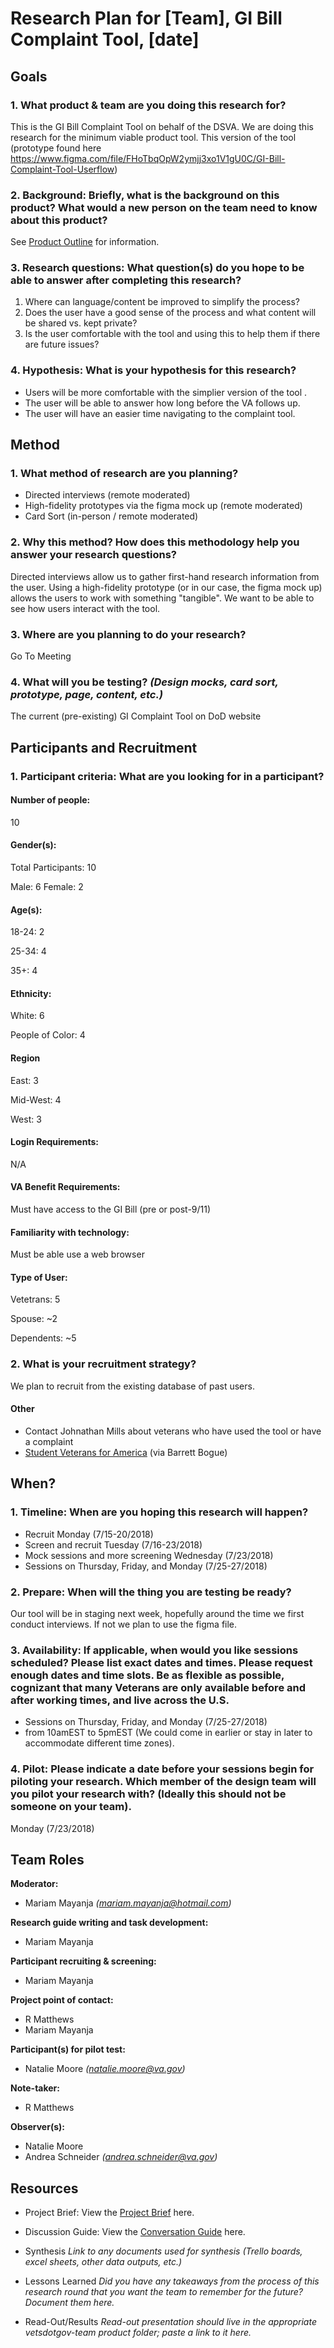 # Research Plan for [Team], GI Bill Complaint Tool, [date] 

## Goals
### 1. What product & team are you doing this research for?
This is the GI Bill Complaint Tool on behalf of the DSVA.  We are doing this research for the minimum viable product tool.  This version of the tool (prototype found here https://www.figma.com/file/FHoTbqOpW2ymjj3xo1V1gU0C/GI-Bill-Complaint-Tool-Userflow)
### 2. Background: Briefly, what is the background on this product? What would a new person on the team need to know about this product? 
See <a href="https://github.com/department-of-veterans-affairs/va.gov-team/blob/master/products/education-careers/school-feedback-tool/product-outline.md">Product Outline</a> for information.
### 3. Research questions: What question(s) do you hope to be able to answer after completing this research? 
1. Where can language/content be improved to simplify the process?
2. Does the user have a good sense of the process and what content will be shared vs. kept private?
3. Is the user comfortable with the tool and using this to help them if there are future issues? 
### 4. Hypothesis: What is your hypothesis for this research? 
* Users will be more comfortable with the simplier version of the tool .
* The user will be able to answer how long before the VA follows up.
* The user will have an easier time navigating to the complaint tool. 
## Method
### 1. What method of research are you planning? 
  * Directed interviews (remote moderated)
  * High-fidelity prototypes via the figma mock up (remote moderated)
  * Card Sort (in-person / remote moderated)
  
### 2. Why this method? How does this methodology help you answer your research questions? 
Directed interviews allow us to gather first-hand research information from the user. Using a high-fidelity prototype (or in our case, the figma mock up) allows the users to work with something "tangible". We want to be able to see how users interact with the tool. 

### 3. Where are you planning to do your research?
Go To Meeting 
### 4. What will you be testing? *(Design mocks, card sort, prototype, page, content, etc.)* 
The current (pre-existing) GI Complaint Tool on DoD website

## Participants and Recruitment
### 1.	Participant criteria: What are you looking for in a participant?
#### Number of people:
10
#### Gender(s):
Total Participants: 10 

Male: 6
Female: 2
#### Age(s):
18-24: 2

25-34: 4

35+: 4
#### Ethnicity:
White: 6

People of Color: 4
#### Region
East: 3

Mid-West: 4

West: 3
#### Login Requirements:
N/A
#### VA Benefit Requirements:
Must have access to the GI Bill (pre or post-9/11)
#### Familiarity with technology: 
Must be able use a web browser
#### Type of User:
Vetetrans: 5

Spouse: ~2

Dependents: ~5 

### 2. What is your recruitment strategy? 
We plan to recruit from the existing database of past users. 

 #### Other
 + Contact Johnathan Mills about veterans who have used the tool or have a complaint
 + <a href="http://studentveterans.org/">Student Veterans for America</a> (via Barrett Bogue)
## When? 
### 1. Timeline: When are you hoping this research will happen?
+ Recruit Monday (7/15-20/2018) 
+ Screen and recruit Tuesday (7/16-23/2018) 
+ Mock sessions and more screening Wednesday (7/23/2018) 
+ Sessions on Thursday, Friday, and Monday (7/25-27/2018)
### 2. Prepare: When will the thing you are testing be ready?
Our tool will be in staging next week, hopefully around the time we first conduct interviews.  If not we plan to use the figma file. 
### 3. Availability: If applicable, when would you like sessions scheduled? Please list exact dates and times. Please request enough dates and time slots. Be as flexible as possible, cognizant that many Veterans are only available before and after working times, and live across the U.S.
+ Sessions on Thursday, Friday, and Monday (7/25-27/2018)
 + from 10amEST to 5pmEST (We could come in earlier or stay in later to accommodate different time zones).  
### 4. Pilot: Please indicate a date before your sessions begin for piloting your research. Which member of the design team will you pilot your research with? (Ideally this should not be someone on your team).
Monday (7/23/2018)

## Team Roles
**Moderator:**
+ Mariam Mayanja *(mariam.mayanja@hotmail.com)*

**Research guide writing and task development:**
+ Mariam Mayanja 

**Participant recruiting & screening:**
+ Mariam Mayanja 

**Project point of contact:**
+ R Matthews 
+ Mariam Mayanja 

**Participant(s) for pilot test:**
+ Natalie Moore *(natalie.moore@va.gov)*

**Note-taker:**
+ R Matthews 

**Observer(s):**
+ Natalie Moore
+ Andrea Schneider *(andrea.schneider@va.gov)*

## Resources
- Project Brief: 
View the <a href="https://github.com/department-of-veterans-affairs/va.gov-team/blob/master/products/education-careers/school-feedback-tool/fellowsproject.md">Project Brief</a> here.

- Discussion Guide:
View the <a href="https://github.com/department-of-veterans-affairs/va.gov-team/blob/master/products/education-careers/school-feedback-tool/research/conversation-guide.md">Conversation Guide</a> here.

- Synthesis
*Link to any documents used for synthesis (Trello boards, excel sheets, other data outputs, etc.)* 

- Lessons Learned
*Did you have any takeaways from the process of this research round that you want the team to remember for the future? Document them here.* 

- Read-Out/Results
*Read-out presentation should live in the appropriate vetsdotgov-team product folder; paste a link to it here.*
